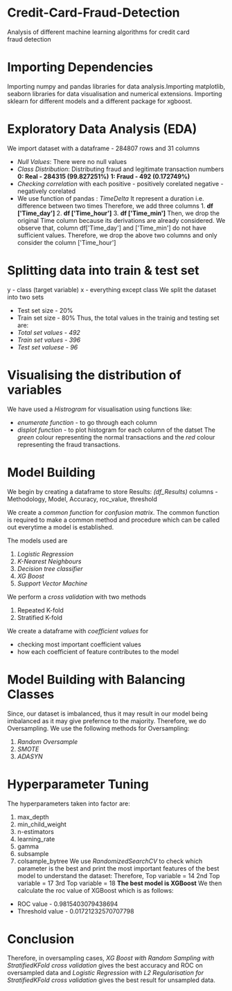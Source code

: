 # Credit-Card-Fraud-Detection
Analysis of different machine learning algorithms for credit card fraud detection

# Importing Dependencies 
Importing numpy and pandas libraries for data analysis.Importing matplotlib, seaborn libraries for data visualisation and numerical extensions.
Importing sklearn for different models and a different package for xgboost.

# Exploratory Data Analysis (EDA)
We import dataset with a dataframe - 284807 rows and 31 columns
- _Null Values_: There were no null values 
- _Class Distribution_: Distributing fraud and legitimate transaction numbers
             **0: Real - 284315  (99.827251%)**
             **1: Fraud - 492    (0.172749%)**
- _Checking correlation_ with each 
             positive - positively corelated
             negative - negatively corelated
- We use function of pandas : _TimeDelta_
             It represent a duration i.e. difference between two times 
             Therefore, we add three columns 
                       1. **df ['Time_day']**
                       2. **df ['Time_hour']**
                       3. **df ['Time_min']**
              Then, we drop the original Time column because its derivations are already considered.
              We observe that, column df['Time_day'] and ['Time_min'] do not have sufficient values.
              Therefore, we drop the above two columns and only consider the column ['Time_hour']
       
# Splitting data into train & test set
y - class (target variable)
x - everything except class
We split the dataset into two sets
- Test set size - 20%
- Train set size - 80%
Thus, the total values in the trainig and testing set are:
- _Total set values - 492_
- _Train set values - 396_
- _Test set valuese - 96_

# Visualising the distribution of variables
We have used a _Histrogram_ for visualisation using functions like:
- _enumerate function_ - to go through each column
- _displot function_ - to plot histogram for each column of the datset
The _green_ colour representing the normal transactions and
the _red_ colour representing the fraud transactions.

# Model Building
We begin by creating a dataframe to store Results: 
             _(df_Results)_
             columns - Methodology, Model, Accuracy, roc_value, threshold

We create a _common function_ for _confusion matrix_.
The common function is required to make a common method and procedure which can be called out everytime a model is established.

The models used are
1. _Logistic Regression_
2. _K-Nearest Neighbours_
3. _Decision tree classifier_
4.  _XG Boost_
5.   _Support Vector Machine_
             
We perform a _cross validation_ with two methods
1. Repeated K-fold
2. Stratified K-fold

We create a dataframe with _coefficient values_ for 
- checking most important coefficient values
- how each coefficient of feature contributes to the model

# Model Building with Balancing Classes
Since, our dataset is imbalanced, thus it may result in our model being imbalanced as it may give prefernce to the majority.
Therefore, we do Oversampling.
We use the following methods for Oversampling:
1. _Random Oversample_
2. _SMOTE_
3. _ADASYN_
      
# Hyperparameter Tuning
The hyperparameters taken into factor are:
1. max_depth
2. min_child_weight
3. n-estimators
4. learning_rate
5. gamma
6. subsample
7. colsample_bytree
 We use _RandomizedSearchCV_ to check which parameter is the best and print the most important features of the best model to understand the dataset:
 Therefore,  Top variable = 14
             2nd Top variable = 17
             3rd Top variable = 18
 **The best model is XGBoost**
 We then calculate the roc value of XGBoost which is as follows: 
- ROC value - 0.9815403079438694
- Threshold value - 0.01721232570707798
             
 # Conclusion
 Therefore, in oversampling cases, _XG Boost with Random Sampling with StratifiedKFold cross validation_ gives the best accuracy and ROC on oversampled data
 and _Logistic Regression with L2 Regularisation for StratifiedKFold cross validation_ gives the best result for unsampled data.


 
 
  






           
             
